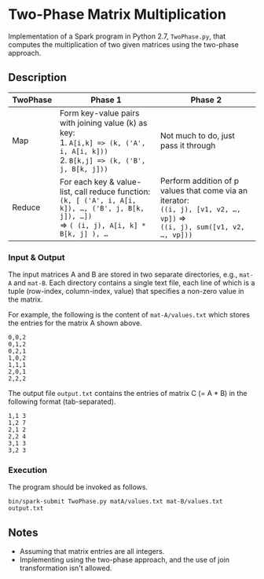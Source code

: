 # Two-Phase Matrix Multiplication

Implementation of a Spark program in Python 2.7, `TwoPhase.py`, that computes the multiplication of two given matrices using the two-phase approach.

## Description

| TwoPhase | Phase 1 | Phase 2 |
|----------|---------|---------|
| Map | Form key-value pairs with joining value (k) as key:<br> 1. `A[i,k] => (k, ('A', i, A[i, k]))`<br> 2. `B[k,j] => (k, ('B', j, B[k, j]))` | Not much to do, just pass it through |
| Reduce | For each key & value-list, call reduce function:<br>`(k, [ ('A', i, A[i, k]), …, ('B', j, B[k, j]), …])`<br> => `( (i, j), A[i, k] * B[k, j] ), …` | Perform addition of p values that come via an iterator:<br>`((i, j), [v1, v2, …, vp])` =><br>`((i, j), sum([v1, v2, …, vp]))` |

### Input & Output

The input matrices A and B are stored in two separate directories, e.g., `mat-A` and `mat-B`. Each directory contains a single text file, each line of which is a tuple (row-index, column-index, value) that specifies a non-zero value in the matrix.

For example, the following is the content of `mat-A/values.txt` which stores the entries for the matrix A shown above.
```
0,0,2
0,1,2
0,2,1
1,0,2
1,1,1
2,0,1
2,2,2
```

The output file `output.txt` contains the entries of matrix C (= A * B) in the following format (tab-separated).
```
1,1 3
1,2 7
2,1 2
2,2 4
3,1 3
3,2 3
```
### Execution

The program should be invoked as follows.
```
bin/spark-submit TwoPhase.py matA/values.txt mat-B/values.txt output.txt
```

## Notes

- Assuming that matrix entries are all integers.
- Implementing using the two-phase approach, and the use of join transformation isn't allowed.